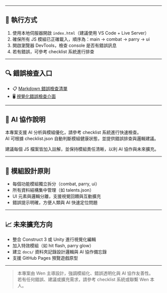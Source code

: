 
---

## 🚀 執行方式

1. 使用本地伺服器開啟 `index.html`（建議使用 VS Code + Live Server）
2. 確保所有 JS 模組已正確載入，順序為：main → combat → parry → ui
3. 開啟瀏覽器 DevTools，檢查 console 是否有錯誤訊息
4. 若有錯誤，可參考 checklist 系統進行排查

---

## 🔍 錯誤檢查入口

- 📋 [Markdown 錯誤檢查清單](./checklist/checklist.md)  
- 🖥️ [視覺化錯誤檢查介面](./checklist/checklist.html)

---

## 🤖 AI 協作說明

本專案支援 AI 分析與模組優化，請參考 checklist 系統進行快速檢查。  
AI 可根據 checklist.json 自動判斷模組健康狀態，並提供錯誤排查與邏輯建議。

建議每個 JS 檔案皆加入註解，並保持模組責任清晰，以利 AI 協作與未來擴充。

---

## 🧩 模組設計原則

- 每個功能模組獨立拆分（combat, parry, ui）
- 所有資料結構集中管理（如 talents.json）
- UI 元素與邏輯分離，支援視覺回饋與互動擴充
- 錯誤提示明確，方便人類與 AI 快速定位問題

---

## 📈 未來擴充方向

- 整合 Construct 3 或 Unity 進行視覺化編輯
- 加入特效模組（如 hit flash, parry glow）
- 建立 `docs/` 資料夾記錄設計邏輯與 AI 協作備忘錄
- 支援 GitHub Pages 預覽遊戲原型

---

> 本專案由 Wen 主導設計，強調模組化、錯誤透明化與 AI 協作友善性。  
> 若有任何錯誤、建議或擴充需求，請參考 checklist 系統或聯繫 Wen 本人。

